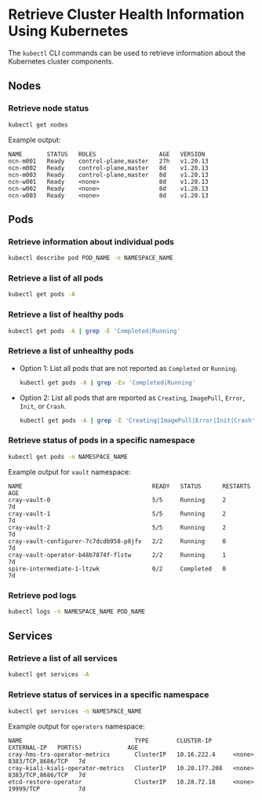 # Retrieve Cluster Health Information Using Kubernetes

The `kubectl` CLI commands can be used to retrieve information about the Kubernetes cluster components.

## Nodes

### Retrieve node status

```bash
kubectl get nodes
```

Example output:

```text
NAME       STATUS   ROLES                  AGE   VERSION
ncn-m001   Ready    control-plane,master   27h   v1.20.13
ncn-m002   Ready    control-plane,master   8d    v1.20.13
ncn-m003   Ready    control-plane,master   8d    v1.20.13
ncn-w001   Ready    <none>                 8d    v1.20.13
ncn-w002   Ready    <none>                 8d    v1.20.13
ncn-w003   Ready    <none>                 8d    v1.20.13
```

## Pods

### Retrieve information about individual pods

```bash
kubectl describe pod POD_NAME -n NAMESPACE_NAME
```

### Retrieve a list of all pods

```bash
kubectl get pods -A
```

### Retrieve a list of healthy pods

```bash
kubectl get pods -A | grep -E 'Completed|Running'
```

### Retrieve a list of unhealthy pods

- Option 1: List all pods that are not reported as `Completed` or `Running`.

    ```bash
    kubectl get pods -A | grep -Ev 'Completed|Running'
    ```

- Option 2: List all pods that are reported as `Creating`, `ImagePull`, `Error`, `Init`, or `Crash`.

    ```bash
    kubectl get pods -A | grep -E 'Creating|ImagePull|Error|Init|Crash'
    ```

### Retrieve status of pods in a specific namespace

```bash
kubectl get pods -n NAMESPACE_NAME
```

Example output for `vault` namespace:

```text
NAME                                     READY   STATUS      RESTARTS   AGE
cray-vault-0                             5/5     Running     2          7d
cray-vault-1                             5/5     Running     2          7d
cray-vault-2                             5/5     Running     2          7d
cray-vault-configurer-7c7dcdb958-p8jfv   2/2     Running     0          7d
cray-vault-operator-b48b7874f-flstw      2/2     Running     1          7d
spire-intermediate-1-ltzwk               0/2     Completed   0          7d
```

### Retrieve pod logs

```bash
kubectl logs -n NAMESPACE_NAME POD_NAME
```

## Services

### Retrieve a list of all services

```bash
kubectl get services -A
```

### Retrieve status of services in a specific namespace

```bash
kubectl get services -n NAMESPACE_NAME
```

Example output for `operators` namespace:

```text
NAME                                TYPE        CLUSTER-IP      EXTERNAL-IP   PORT(S)             AGE
cray-hms-trs-operator-metrics       ClusterIP   10.16.222.4     <none>        8383/TCP,8686/TCP   7d
cray-kiali-kiali-operator-metrics   ClusterIP   10.20.177.208   <none>        8383/TCP,8686/TCP   7d
etcd-restore-operator               ClusterIP   10.28.72.18     <none>        19999/TCP           7d
```
